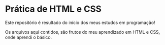 # Prática de HTML e CSS



Este repositório é resultado do início dos meus estudos em programação!



Os arquivos aqui contidos, são frutos do meu aprendizado em HTML e CSS, onde aprendi o básico.